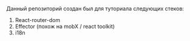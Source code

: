Данный репозиторий создан был для туториала следующих стеков: 

1. React-router-dom
2. Effector (похож на mobX / react toolkit)
3. i18n
